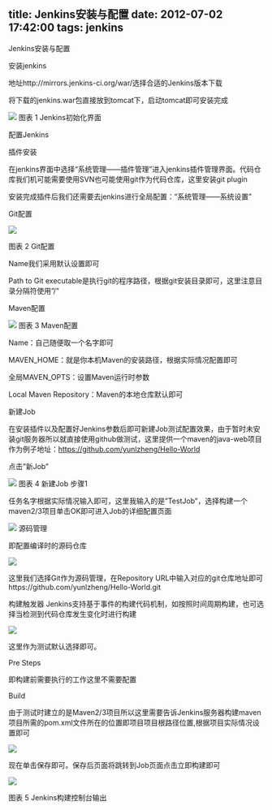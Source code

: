 title: Jenkins安装与配置
date: 2012-07-02 17:42:00
tags: jenkins
---

Jenkins安装与配置

安装jenkins

地址http://mirrors.jenkins-ci.org/war/选择合适的Jenkins版本下载

将下载的jenkins.war包直接放到tomcat下，启动tomcat即可安装完成


![](http://static.oschina.net/uploads/space/2012/0702/174713_juh7_553747.jpg)
图表 1 Jenkins初始化界面

配置Jenkins

插件安装

在jenkins界面中选择“系统管理——插件管理”进入jenkins插件管理界面。代码仓库我们机可能需要使用SVN也可能使用git作为代码仓库，这里安装git plugin

安装完成插件后我们还需要去jenkins进行全局配置：“系统管理——系统设置”

Git配置

![](http://static.oschina.net/uploads/space/2012/0702/174728_BPlJ_553747.jpg)

图表 2 Git配置

Name我们采用默认设置即可

Path to Git executable是执行git的程序路径，根据git安装目录即可，这里注意目录分隔符使用”/”

Maven配置


![](http://static.oschina.net/uploads/space/2012/0702/174739_UNw4_553747.jpg)
图表 3 Maven配置

Name：自己随便取一个名字即可

MAVEN_HOME：就是你本机Maven的安装路径，根据实际情况配置即可

全局MAVEN_OPTS：设置Maven运行时参数

Local Maven Repository：Maven的本地仓库默认即可

新建Job

在安装插件以及配置好Jenkins参数后即可新建Job测试配置效果，由于暂时未安装git服务器所以就直接使用github做测试，这里提供一个maven的java-web项目作为例子地址：https://github.com/yunlzheng/Hello-World

点击”新Job”


![](http://static.oschina.net/uploads/space/2012/0702/174759_DTik_553747.jpg)
图表 4 新建Job 步骤1

任务名字根据实际情况输入即可，这里我输入的是”TestJob”，选择构建一个maven2/3项目单击OK即可进入Job的详细配置页面


![](http://static.oschina.net/uploads/space/2012/0702/174810_87jE_553747.jpg)
源码管理

即配置编译时的源码仓库

![](http://static.oschina.net/uploads/space/2012/0702/174838_nfXw_553747.jpg)

这里我们选择Git作为源码管理，在Repository URL中输入对应的git仓库地址即可https://github.com/yunlzheng/Hello-World.git

构建触发器
Jenkins支持基于事件的构建代码机制，如按照时间周期构建，也可选择当检测到代码仓库发生变化时进行构建

![](http://static.oschina.net/uploads/space/2012/0702/174854_XFJ9_553747.jpg)

这里作为测试默认选择即可。

Pre Steps

即构建前需要执行的工作这里不需要配置

Build

由于测试时建立的是Maven2/3项目所以这里需要告诉Jenkins服务器构建maven项目所需的pom.xml文件所在的位置即项目项目根路径位置,根据项目实际情况设置即可

![](http://static.oschina.net/uploads/space/2012/0702/174902_3qp1_553747.jpg)

现在单击保存即可。保存后页面将跳转到Job页面点击立即构建即可

![](http://static.oschina.net/uploads/space/2012/0702/174910_IBDC_553747.jpg)

图表 5 Jenkins构建控制台输出
